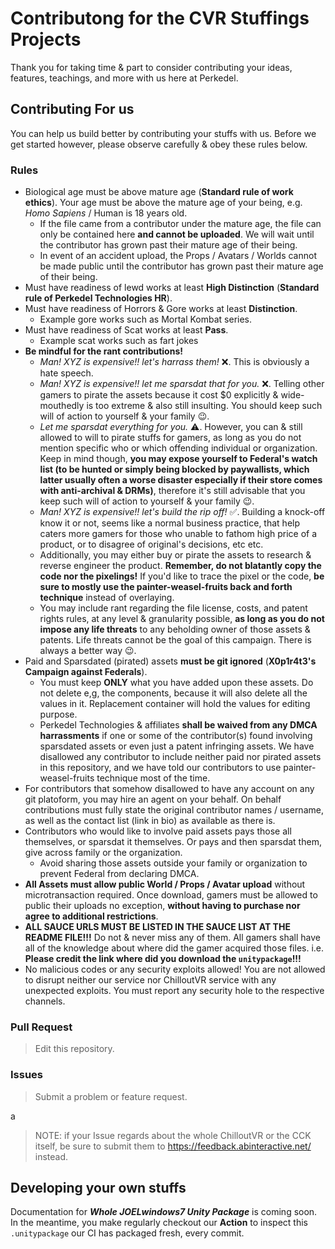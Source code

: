 # Contributong for the CVR Stuffings Projects

Thank you for taking time & part to consider contributing your ideas, features, teachings, and more with us here at Perkedel.

## Contributing For us

You can help us build better by contributing your stuffs with us. Before we get started however, please observe carefully & obey these rules below.

### Rules

- Biological age must be above mature age (**Standard rule of work ethics**). Your age must be above the mature age of your being, e.g. *Homo Sapiens* / Human is 18 years old.
  - If the file came from a contributor under the mature age, the file can only be contained here **and cannot be uploaded**. We will wait until the contributor has grown past their mature age of their being.
  - In event of an accident upload, the Props / Avatars / Worlds cannot be made public until the contributor has grown past their mature age of their being.
- Must have readiness of lewd works at least **High Distinction** (**Standard rule of Perkedel Technologies HR**).
- Must have readiness of Horrors & Gore works at least **Distinction**.
  - Example gore works such as Mortal Kombat series.
- Must have readiness of Scat works at least **Pass**.
  - Example scat works such as fart jokes
- **Be mindful for the rant contributions!**
  - *Man! XYZ is expensive!! let's harrass them!* ❌. This is obviously a hate speech.
  - *Man! XYZ is expensive!! let me sparsdat that for you.* ❌. Telling other gamers to pirate the assets because it cost $0 explicitly & wide-mouthedly is too extreme & also still insulting. You should keep such will of action to yourself & your family 😉.
  - *Let me sparsdat everything for you.* ⚠️. However, you can & still allowed to will to pirate stuffs for gamers, as long as you do not mention specific who or which offending individual or organization. Keep in mind though, **you may expose yourself to Federal's watch list (to be hunted or simply being blocked by paywallists, which latter usually often a worse disaster especially if their store comes with anti-archival & DRMs)**, therefore it's still advisable that you keep such will of action to yourself & your family 😉.
  - *Man! XYZ is expensive!! let's build the rip off!* ✅. Building a knock-off know it or not, seems like a normal business practice, that help caters more gamers for those who unable to fathom high price of a product, or to disagree of original's decisions, etc etc.
  - Additionally, you may either buy or pirate the assets to research & reverse engineer the product. **Remember, do not blatantly copy the code nor the pixelings!** If you'd like to trace the pixel or the code, **be sure to mostly use the painter-weasel-fruits back and forth technique** instead of overlaying.
  - You may include rant regarding the file license, costs, and patent rights rules, at any level & granularity possible, **as long as you do not impose any life threats** to any beholding owner of those assets & patents. Life threats cannot be the goal of this campaign. There is always a better way 😉.
- Paid and Sparsdated (pirated) assets **must be git ignored** (**X0p1r4t3's Campaign against Federals**).
  - You must keep **ONLY** what you have added upon these assets. Do not delete e,g, the components, because it will also delete all the values in it. Replacement container will hold the values for editing purpose.
  - Perkedel Technologies & affiliates **shall be waived from any DMCA harrassments** if one or some of the contributor(s) found involving sparsdated assets or even just a patent infringing assets. We have disallowed any contributor to include neither paid nor pirated assets in this repository, and we have told our contributors to use painter-weasel-fruits technique most of the time.
- For contributors that somehow disallowed to have any account on any git platoform, you may hire an agent on your behalf. On behalf contributions must fully state the original contributor names / username, as well as the contact list (link in bio) as available as there is.
- Contributors who would like to involve paid assets pays those all themselves, or sparsdat it themselves. Or pays and then sparsdat them, give across family or the organization.
  - Avoid sharing those assets outside your family or organization to prevent Federal from declaring DMCA.
- **All Assets must allow public World / Props / Avatar upload** without microtransaction required. Once download, gamers must be allowed to public their uploads no exception, **without having to purchase nor agree to additional restrictions**.
- **ALL SAUCE URLS MUST BE LISTED IN THE SAUCE LIST AT THE README FILE!!!** Do not & never miss any of them. All gamers shall have all of the knowledge about where did the gamer acquired those files. i.e. **Please credit the link where did you download the `unitypackage`!!!**
- No malicious codes or any security exploits allowed! You are not allowed to disrupt neither our service nor ChilloutVR service with any unexpected exploits. You must report any security hole to the respective channels.

### Pull Request

> Edit this repository.

### Issues

> Submit a problem or feature request.  

a

> NOTE: if your Issue regards about the whole ChilloutVR or the CCK itself, be sure to submit them to https://feedback.abinteractive.net/ instead.

## Developing your own stuffs

Documentation for ***Whole JOELwindows7 Unity Package*** is coming soon. In the meantime, you make regularly checkout our **Action** to inspect this `.unitypackage` our CI has packaged fresh, every commit.
